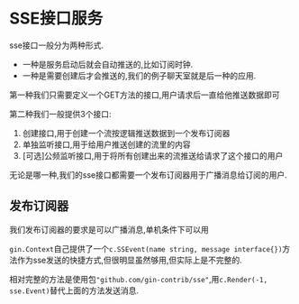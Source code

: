 # SSE接口服务

sse接口一般分为两种形式.

+ 一种是服务启动后就会自动推送的,比如订阅时钟.
+ 一种是需要创建后才会推送的,我们的例子聊天室就是后一种的应用.

第一种我们只需要定义一个GET方法的接口,用户请求后一直给他推送数据即可

第二种我们一般提供3个接口:

1. 创建接口,用于创建一个流按逻辑推送数据到一个发布订阅器
2. 单独监听接口,用于给用户推送创建的流里的内容
3. [可选]公频监听接口,用于将所有创建出来的流推送给请求了这个接口的用户

无论是哪一种,我们的sse接口都需要一个发布订阅器用于广播消息给订阅的用户.


## 发布订阅器

我们发布订阅器的要求是可以广播消息,单机条件下可以用

`gin.Context`自己提供了一个`c.SSEvent(name string, message interface{})`方法作为sse发送的快捷方式,但很明显虽然够用,但实际上是不完整的.

相对完整的方法是使用包`"github.com/gin-contrib/sse"`,用`c.Render(-1, sse.Event)`替代上面的方法发送消息.